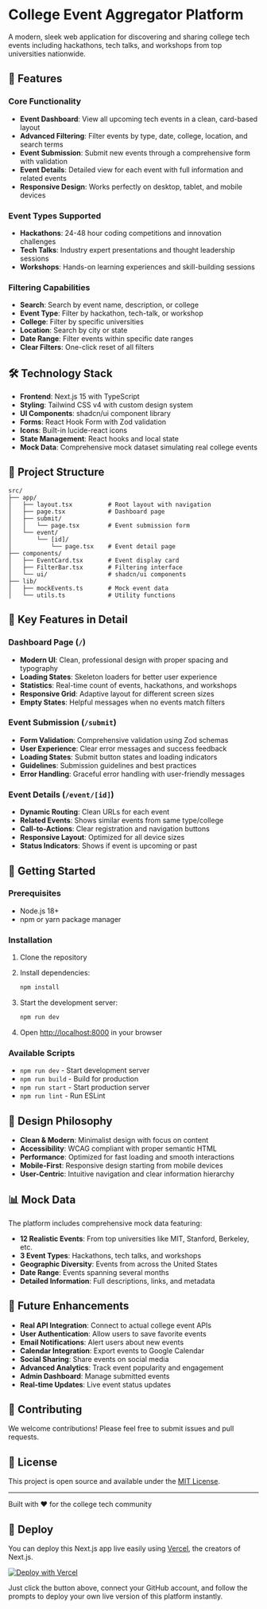 # College Event Aggregator Platform

A modern, sleek web application for discovering and sharing college tech events including hackathons, tech talks, and workshops from top universities nationwide.

## 🚀 Features

### Core Functionality
- **Event Dashboard**: View all upcoming tech events in a clean, card-based layout
- **Advanced Filtering**: Filter events by type, date, college, location, and search terms
- **Event Submission**: Submit new events through a comprehensive form with validation
- **Event Details**: Detailed view for each event with full information and related events
- **Responsive Design**: Works perfectly on desktop, tablet, and mobile devices

### Event Types Supported
- **Hackathons**: 24-48 hour coding competitions and innovation challenges
- **Tech Talks**: Industry expert presentations and thought leadership sessions
- **Workshops**: Hands-on learning experiences and skill-building sessions

### Filtering Capabilities
- **Search**: Search by event name, description, or college
- **Event Type**: Filter by hackathon, tech-talk, or workshop
- **College**: Filter by specific universities
- **Location**: Search by city or state
- **Date Range**: Filter events within specific date ranges
- **Clear Filters**: One-click reset of all filters

## 🛠️ Technology Stack

- **Frontend**: Next.js 15 with TypeScript
- **Styling**: Tailwind CSS v4 with custom design system
- **UI Components**: shadcn/ui component library
- **Forms**: React Hook Form with Zod validation
- **Icons**: Built-in lucide-react icons
- **State Management**: React hooks and local state
- **Mock Data**: Comprehensive mock dataset simulating real college events

## 📁 Project Structure

```
src/
├── app/
│   ├── layout.tsx          # Root layout with navigation
│   ├── page.tsx            # Dashboard page
│   ├── submit/
│   │   └── page.tsx        # Event submission form
│   └── event/
│       └── [id]/
│           └── page.tsx    # Event detail page
├── components/
│   ├── EventCard.tsx       # Event display card
│   ├── FilterBar.tsx       # Filtering interface
│   └── ui/                 # shadcn/ui components
├── lib/
│   ├── mockEvents.ts       # Mock event data
│   └── utils.ts            # Utility functions
```

## 🎯 Key Features in Detail

### Dashboard Page (`/`)
- **Modern UI**: Clean, professional design with proper spacing and typography
- **Loading States**: Skeleton loaders for better user experience
- **Statistics**: Real-time count of events, hackathons, and workshops
- **Responsive Grid**: Adaptive layout for different screen sizes
- **Empty States**: Helpful messages when no events match filters

### Event Submission (`/submit`)
- **Form Validation**: Comprehensive validation using Zod schemas
- **User Experience**: Clear error messages and success feedback
- **Loading States**: Submit button states and loading indicators
- **Guidelines**: Submission guidelines and best practices
- **Error Handling**: Graceful error handling with user-friendly messages

### Event Details (`/event/[id]`)
- **Dynamic Routing**: Clean URLs for each event
- **Related Events**: Shows similar events from same type/college
- **Call-to-Actions**: Clear registration and navigation buttons
- **Responsive Layout**: Optimized for all device sizes
- **Status Indicators**: Shows if event is upcoming or past

## 🚀 Getting Started

### Prerequisites
- Node.js 18+ 
- npm or yarn package manager

### Installation
1. Clone the repository
2. Install dependencies:
   ```bash
   npm install
   ```

3. Start the development server:
   ```bash
   npm run dev
   ```

4. Open [http://localhost:8000](http://localhost:8000) in your browser

### Available Scripts
- `npm run dev` - Start development server
- `npm run build` - Build for production
- `npm run start` - Start production server
- `npm run lint` - Run ESLint

## 🎨 Design Philosophy

- **Clean & Modern**: Minimalist design with focus on content
- **Accessibility**: WCAG compliant with proper semantic HTML
- **Performance**: Optimized for fast loading and smooth interactions
- **Mobile-First**: Responsive design starting from mobile devices
- **User-Centric**: Intuitive navigation and clear information hierarchy

## 📊 Mock Data

The platform includes comprehensive mock data featuring:
- **12 Realistic Events**: From top universities like MIT, Stanford, Berkeley, etc.
- **3 Event Types**: Hackathons, tech talks, and workshops
- **Geographic Diversity**: Events from across the United States
- **Date Range**: Events spanning several months
- **Detailed Information**: Full descriptions, links, and metadata

## 🔮 Future Enhancements

- **Real API Integration**: Connect to actual college event APIs
- **User Authentication**: Allow users to save favorite events
- **Email Notifications**: Alert users about new events
- **Calendar Integration**: Export events to Google Calendar
- **Social Sharing**: Share events on social media
- **Advanced Analytics**: Track event popularity and engagement
- **Admin Dashboard**: Manage submitted events
- **Real-time Updates**: Live event status updates

## 🤝 Contributing

We welcome contributions! Please feel free to submit issues and pull requests.

## 📄 License

This project is open source and available under the [MIT License](LICENSE).

---

Built with ❤️ for the college tech community


## 🚀 Deploy

You can deploy this Next.js app live easily using [Vercel](https://vercel.com/), the creators of Next.js.

[![Deploy with Vercel](https://vercel.com/button)](https://vercel.com/new/clone?repository-url=https://github.com/DreamingCosmos/college-event-aggregator-platform&project-name=eventwhen-devdockbounty&repository-name=college-event-aggregator)

Just click the button above, connect your GitHub account, and follow the prompts to deploy your own live version of this platform instantly.
